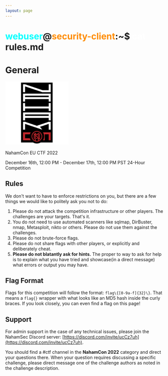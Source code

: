 ```yaml
---
layout: page
---
```


# <span style="color: cyan;">webuser</span>@<span style="color: darkorange;">security-client</span>:~$ <span style="color: white;">cat</span> rules.md

# General

<img src="naham_banner.png" alt="NahamCon EU CTF 2022 Logo" width="200"/>

NahamCon EU CTF 2022

December 16th, 12:00 PM - December 17th, 12:00 PM PST
24-Hour Competition

## Rules

We don't want to have to enforce restrictions on you, but there are a few things we would like to politely ask you not to do:

1. Please do not attack the competition infrastructure or other players. The challenges are your targets. That's it.
1. You do not need to use automated scanners like sqlmap, DirBuster, nmap, Metasploit, nikto or others. Please do not use them against the challenges.
1. Please do not brute-force flags.
1. Please do not share flags with other players, or explicitly and deliberately cheat.
1. **Please do not blatantly ask for hints.** The proper to way to ask for help is to explain what you have tried and showcase(in a direct message) what errors or output you may have.

## Flag Format

Flags for this competition will follow the format: `flag\{[0-9a-f]{32}\}`. That means a ``flag{}`` wrapper with what looks like an MD5 hash inside the curly braces. If you look closely, you can even find a flag on this page!

## Support

For admin support in the case of any technical issues, please join the NahamSec Discord server: [https://discord.com/invite/ucCz7uh](https://discord.com/invite/ucCz7uh).

You should find a #ctf channel in the **NahamCon 2022** category and direct your questions there. When your question requires discussing a specific challenge, please direct message one of the challenge authors as noted in the challenge description.
